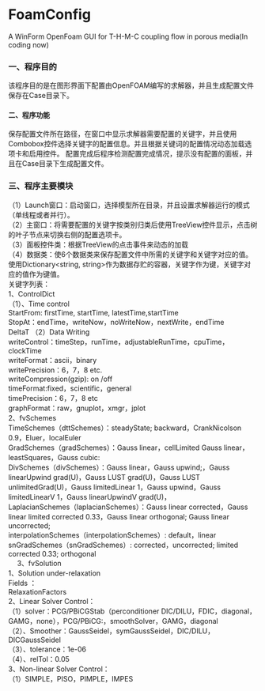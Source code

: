 # FoamConfig
A WinForm OpenFoam GUI for T-H-M-C coupling flow in porous media(In coding now)
### 一、程序目的
该程序目的是在图形界面下配置由OpenFOAM编写的求解器，并且生成配置文件保存在Case目录下。
#### 二、程序功能
保存配置文件所在路径，在窗口中显示求解器需要配置的关键字，并且使用Combobox控件选择关键字的配置信息。并且根据关键词的配置情况动态加载选项卡和启用控件。
配置完成后程序检测配置完成情况，提示没有配置的面板，并且在Case目录下生成配置文件。
### 三、程序主要模块
（1）Launch窗口：启动窗口，选择模型所在目录，并且设置求解器运行的模式（单线程或者并行）。  
（2）主窗口：将需要配置的关键字按类别归类后使用TreeView控件显示，点击树的叶子节点来切换右侧的配置选项卡。  
（3）面板控件类：根据TreeView的点击事件来动态的加载  
（4）数据类：使6个数据类来保存配置文件中所需的关键字和关键字对应的值。使用Dictionary<string, string>作为数据存贮的容器，关键字作为键，关键字对应的值作为键值。  
关键字列表：    
1、ControlDict  
（1）、Time control  
StartFrom: firstTime, startTime, latestTime,startTime  
StopAt：endTime，writeNow，noWriteNow，nextWrite，endTime  
DeltaT
（2）Data Writing  
writeControl：timeStep，runTime，adjustableRunTime，cpuTime，clockTime  
writeFormat：ascii，binary  
writePrecision：6，7，8 etc.  
writeCompression(gzip): on /off  
timeFormat:fixed，scientific，general  
timePrecision：6，7，8 etc  
graphFormat：raw，gnuplot，xmgr，jplot  
2、fvSchemes  
TimeSchemes（dttSchemes）：steadyState; backward，CrankNicolson 0.9，Eluer，localEuler  
GradSchemes（gradSchemes）：Gauss linear，cellLimited Gauss linear，leastSquares，Gauss cubic:  
DivSchemes（divSchemes）：Gauss linear，Gauss upwind;，Gauss linearUpwind grad(U)，Gauss LUST grad(U)，Gauss LUST unlimitedGrad(U)，Gauss limitedLinear 1，Gauss upwind，Gauss limitedLinearV 1，Gauss linearUpwindV grad(U)，  
LaplacianSchemes（laplacianSchemes）：Gauss linear corrected，Gauss linear limited corrected 0.33，Gauss linear orthogonal; Gauss linear uncorrected;  
interpolationSchemes（interpolationSchemes）: default，linear  
snGradSchemes（snGradSchemes）: corrected，uncorrected; limited corrected 0.33; orthogonal  
 
3、fvSolution  
1、Solution under-relaxation  
Fields ：  
RelaxationFactors  
2、Linear Solver Control：  
（1）solver：PCG/PBiCGStab（perconditioner DIC/DILU，FDIC，diagonal，GAMG，none），PCG/PBiCG:，smoothSolver，GAMG，diagonal   
（2）、Smoother：GaussSeidel，symGaussSeidel，DIC/DILU，DICGaussSeidel  
（3）、tolerance：1e-06  
（4）、relTol：0.05  
3、Non-linear Solver Control：  
（1）SIMPLE，PISO，PIMPLE，IMPES  
